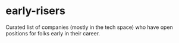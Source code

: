 # early-risers
Curated list of companies (mostly in the tech space) who have open positions for folks early in their career.
